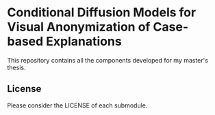 # Conditional Diffusion Models for Visual Anonymization of Case-based Explanations

This repository contains all the components developed for my master's thesis.

## License

Please consider the LICENSE of each submodule.
